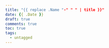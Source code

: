 ```yaml
---
title: "{{ replace .Name "-" " " | title }}"
date: {{ .Date }}
draft: true
comments: true
toc: true
tags:
  - untagged
---
```


